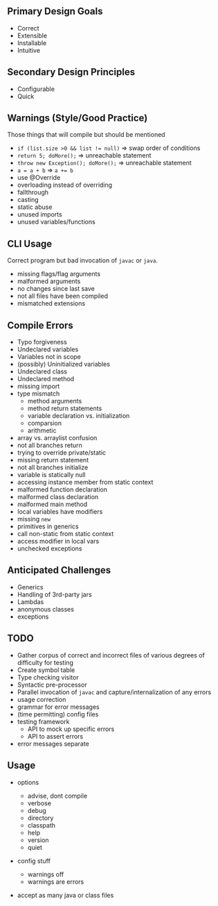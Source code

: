 Primary Design Goals
---
* Correct
* Extensible
* Installable
* Intuitive

Secondary Design Principles
---
* Configurable
* Quick


Warnings (Style/Good Practice)
---
Those things that will compile but should be mentioned
* `if (list.size >0 && list != null)` => swap order of conditions
* `return 5; doMore();` => unreachable statement
* `throw new Exception(); doMore();` => unreachable statement
* `a = a + b` => `a += b`
* use @Override
* overloading instead of overriding
* fallthrough
* casting
* static abuse
* unused imports
* unused variables/functions

CLI Usage
---
Correct program but bad invocation of `javac` or `java`.
* missing flags/flag arguments
* malformed arguments
* no changes since last save
* not all files have been compiled
* mismatched extensions

Compile Errors
---
* Typo forgiveness
* Undeclared variables
* Variables not in scope
* (possibly) Uninitialized variables
* Undeclared class
* Undeclared method
* missing import
* type mismatch
  * method arguments
  * method return statements
  * variable declaration vs. initialization
  * comparsion
  * arithmetic
* array vs. arraylist confusion
* not all branches return
* trying to override private/static
* missing return statement
* not all branches initialize
* variable is statically null
* accessing instance member from static context
* malformed function declaration
* malformed class declaration
* malformed main method
* local variables have modifiers
* missing `new`
* primitives in generics
* call non-static from static context
* access modifier in local vars
* unchecked exceptions

Anticipated Challenges
---
* Generics
* Handling of 3rd-party jars
* Lambdas
* anonymous classes
* exceptions


TODO
---
* Gather corpus of correct and incorrect files of various degrees of difficulty
  for testing
* Create symbol table
* Type checking visitor
* Syntactic pre-processor
* Parallel invocation of `javac` and capture/internalization of any errors
* usage correction
* grammar for error messages
* (time permitting) config files
* testing framework
  * API to mock up specific errors
  * API to assert errors
* error messages separate

Usage
---
* options
  * advise, dont compile
  * verbose
  * debug
  * directory
  * classpath
  * help
  * version
  * quiet

* config stuff
  * warnings off
  * warnings are errors

* accept as many java or class files
